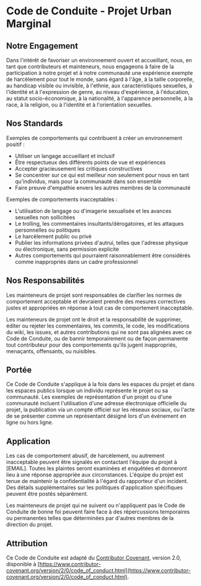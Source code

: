 # Code de Conduite - Projet Urban Marginal

## Notre Engagement

Dans l'intérêt de favoriser un environnement ouvert et accueillant, nous, en tant que contributeurs et mainteneurs, nous engageons à faire de la participation à notre projet et à notre communauté une expérience exempte de harcèlement pour tout le monde, sans égard à l'âge, à la taille corporelle, au handicap visible ou invisible, à l'ethnie, aux caractéristiques sexuelles, à l'identité et à l'expression de genre, au niveau d'expérience, à l'éducation, au statut socio-économique, à la nationalité, à l'apparence personnelle, à la race, à la religion, ou à l'identité et à l'orientation sexuelles.

## Nos Standards

Exemples de comportements qui contribuent à créer un environnement positif :
- Utiliser un langage accueillant et inclusif
- Être respectueux des différents points de vue et expériences
- Accepter gracieusement les critiques constructives
- Se concentrer sur ce qui est meilleur non seulement pour nous en tant qu'individus, mais pour la communauté dans son ensemble
- Faire preuve d'empathie envers les autres membres de la communauté

Exemples de comportements inacceptables :
- L'utilisation de langage ou d'imagerie sexualisée et les avances sexuelles non sollicitées
- Le trolling, les commentaires insultants/dérogatoires, et les attaques personnelles ou politiques
- Le harcèlement public ou privé
- Publier les informations privées d'autrui, telles que l'adresse physique ou électronique, sans permission explicite
- Autres comportements qui pourraient raisonnablement être considérés comme inappropriés dans un cadre professionnel

## Nos Responsabilités

Les mainteneurs de projet sont responsables de clarifier les normes de comportement acceptable et devraient prendre des mesures correctives justes et appropriées en réponse à tout cas de comportement inacceptable.

Les mainteneurs de projet ont le droit et la responsabilité de supprimer, éditer ou rejeter les commentaires, les commits, le code, les modifications du wiki, les issues, et autres contributions qui ne sont pas alignées avec ce Code de Conduite, ou de bannir temporairement ou de façon permanente tout contributeur pour des comportements qu'ils jugent inappropriés, menaçants, offensants, ou nuisibles.

## Portée

Ce Code de Conduite s'applique à la fois dans les espaces du projet et dans les espaces publics lorsque un individu représente le projet ou sa communauté. Les exemples de représentation d'un projet ou d'une communauté incluent l'utilisation d'une adresse électronique officielle du projet, la publication via un compte officiel sur les réseaux sociaux, ou l'acte de se présenter comme un représentant désigné lors d'un événement en ligne ou hors ligne.

## Application

Les cas de comportement abusif, de harcèlement, ou autrement inacceptable peuvent être signalés en contactant l'équipe du projet à [EMAIL]. Toutes les plaintes seront examinées et enquêtées et donneront lieu à une réponse appropriée aux circonstances. L'équipe du projet est tenue de maintenir la confidentialité à l'égard du rapporteur d'un incident. Des détails supplémentaires sur les politiques d'application spécifiques peuvent être postés séparément.

Les mainteneurs de projet qui ne suivent ou n'appliquent pas le Code de Conduite de bonne foi peuvent faire face à des répercussions temporaires ou permanentes telles que déterminées par d'autres membres de la direction du projet.

## Attribution

Ce Code de Conduite est adapté du [Contributor Covenant](https://www.contributor-covenant.org), version 2.0, disponible à [https://www.contributor-covenant.org/version/2/0/code_of_conduct.html](https://www.contributor-covenant.org/version/2/0/code_of_conduct.html).

